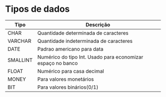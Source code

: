 # Tipos de dados

| Tipo | Descrição |
| --- | --- |
| CHAR | Quantidade determinada de caracteres |
| VARCHAR | Quantidade indeterminada de caracteres |
| DATE | Padrao americano para data |
| SMALLINT | Numérico do tipo Int. Usado para economizar espaço no banco |
| FLOAT | Numérico para casa decimal |
| MONEY | Para valores monetários |
| BIT | Para valores binários(0/1) |
